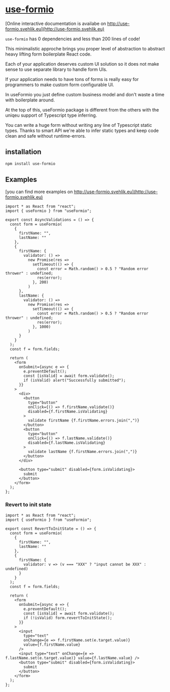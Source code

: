 # [use-formio](http://use-formio.svehlik.eu)

[Online interactive documentation is availabe on http://use-formio.svehlik.eu](http://use-formio.svehlik.eu)

`use-formio` has 0 dependencies and less than 200 lines of code!

This minimalistic approche brings you proper level of abstraction to abstract heavy lifting form boilerplate React code.

Each of your application deserves custom UI solution so it does not make sense to use separate library to handle form UIs.

If your application needs to have tons of forms is really easy for programmers to make custom form configurable UI.

In useFormio you just define custom business model and don't waste a time with boilerplate around.

At the top of this, useFormio package is different from the others with the uniqeu support of Typescript type inferring.

You can write a huge form without writing any line of Typescript static types.
Thanks to smart API we're able to infer static types and keep code clean and safe without runtime-errors.

## installation

```sh
npm install use-formio
```

## Examples

[you can find more examples on http://use-formio.svehlik.eu](http://use-formio.svehlik.eu)

```tsx
import * as React from "react";
import { useFormio } from "useFormio";

export const AsyncValidations = () => {
  const form = useFormio(
    {
      firstName: "",
      lastName: ""
    },
    {
      firstName: {
        validator: () =>
          new Promise(res =>
            setTimeout(() => {
              const error = Math.random() > 0.5 ? "Random error thrower" : undefined;
              res(error);
            }, 200)
          )
      },
      lastName: {
        validator: () =>
          new Promise(res =>
            setTimeout(() => {
              const error = Math.random() > 0.5 ? "Random error thrower" : undefined;
              res(error);
            }, 1000)
          )
      }
    }
  );
  const f = form.fields;

  return (
    <form
      onSubmit={async e => {
        e.preventDefault();
        const [isValid] = await form.validate();
        if (isValid) alert("Successfully submitted");
      }}
    >
      <div>
        <button
          type="button"
          onClick={() => f.firstName.validate()}
          disabled={f.firstName.isValidating}
        >
          validate firstName {f.firstName.errors.join(",")}
        </button>
        <button
          type="button"
          onClick={() => f.lastName.validate()}
          disabled={f.lastName.isValidating}
        >
          validate lastName {f.firstName.errors.join(",")}
        </button>
      </div>

      <button type="submit" disabled={form.isValidating}>
        submit
      </button>
    </form>
  );
};
```

### Revert to init state

```tsx
import * as React from "react";
import { useFormio } from "useFormio";

export const RevertToInitState = () => {
  const form = useFormio(
    {
      firstName: "",
      lastName: ""
    },
    {
      firstName: {
        validator: v => (v === "XXX" ? "input cannot be XXX" : undefined)
      }
    }
  );
  const f = form.fields;

  return (
    <form
      onSubmit={async e => {
        e.preventDefault();
        const [isValid] = await form.validate();
        if (!isValid) form.revertToInitState();
      }}
    >
      <input
        type="text"
        onChange={e => f.firstName.set(e.target.value)}
        value={f.firstName.value}
      />
      <input type="text" onChange={e => f.lastName.set(e.target.value)} value={f.lastName.value} />
      <button type="submit" disabled={form.isValidating}>
        submit
      </button>
    </form>
  );
};
```
